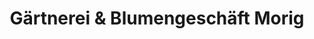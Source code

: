 ---
title: "Gärtnerei & Blumengeschäft Morig"
url: /eschede/gaertnerei-und-blumengeschaeft-morig/
shop: Blumen
---